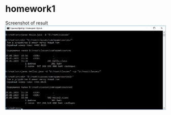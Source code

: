 # homework1

Screenshot of result
![alt text](https://github.com/Goncharoff/homework1/blob/master/src/main/java/secondtask/secondtask.jpg)
